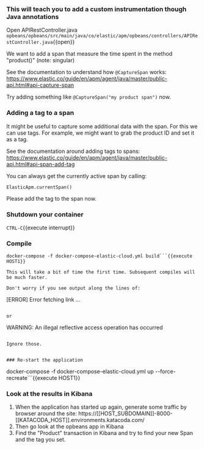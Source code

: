 
### This will teach you to add a custom instrumentation though Java annotations

Open APIRestController.java `opbeans/opbeans/src/main/java/co/elastic/apm/opbeans/controllers/APIRestController.java`{{open}}

We want to add a span that measure the time spent in the method "product()" (note: singular)

See the documentation to understand how `@CaptureSpan` works: https://www.elastic.co/guide/en/apm/agent/java/master/public-api.html#api-capture-span

Try adding something like `@CaptureSpan("my product span")` now.

### Adding a tag to a span

It might be useful to capture some additional data with the span. For this we can use tags.
For example, we might want to grab the product ID and set it as a tag.

See the documentation around adding tags to spans: https://www.elastic.co/guide/en/apm/agent/java/master/public-api.html#api-span-add-tag

You can always get the currently active span by calling: 

`ElasticApm.currentSpan()`

Please add the tag to the span now.

### Shutdown your container
`CTRL-C`{{execute interrupt}}


### Compile
```cd /root/course/opbeans/
docker-compose -f docker-compose-elastic-cloud.yml build```{{execute HOST1}} 

This will take a bit of time the first time. Subsequent compiles will be much faster.

Don't worry if you see output along the lines of:

```
[ERROR] Error fetching link ...
```

or

```
WARNING: An illegal reflective access operation has occurred
```

Ignore those.


### Re-start the application
```
docker-compose -f docker-compose-elastic-cloud.yml up --force-recreate```{{execute HOST1}}

### Look at the results in Kibana

1. When the application has started up again, generate some traffic by browser around the site: https://[[HOST_SUBDOMAIN]]-8000-[[KATACODA_HOST]].environments.katacoda.com/
1. Then go look at the opbeans app in Kibana
1. Find the "Product" transaction in Kibana and try to find your new Span and the tag you set.

